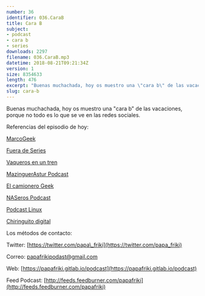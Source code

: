 ```yaml
---
number: 36
identifier: 036.CaraB
title: Cara B
subject:
- podcast
- cara b
- series
downloads: 2297
filename: 036.CaraB.mp3
datetime: 2018-08-21T09:21:34Z
version: 1
size: 8354633
length: 476
excerpt: "Buenas muchachada, hoy os muestro una \"cara b\" de las vacaciones, porque no todo es lo que se ve en las redes sociales.  \n\nReferencias del episodio de hoy:\n\n[MarcoGeek](https://www.ivoox.com/podcast-marcogeek_sq_f1151977_1.html)\n\n[Fuera de Series](http://www.ivoox.com/p_sq_f12063_1.html)\n\n[Vaqueros en un tren](http://www.ivoox.com/p_sq_f1315616_1.html)\n\n[MazinguerAstur Podcast](http://feeds.feedburner.com/Mazingerastur)\n\n[El camionero Geek](http://www.ivoox.com/p_sq_f142099_1.html)\n\n[NASeros Podcast](http://www.ivoox.com/p_sq_f1179187_1.html)\n\n[Podcast Linux](http://www.ivoox.com/p_sq_f1297890_1.html)\n\n[Chiringuito digital](http://www.ivoox.com/p_sq_f197142_1.html)\n\nLos métodos de contacto:\n\nTwitter: [https://twitter.com/papa\\_friki](https://twitter.com/papa_friki)\n\nCorreo: [papafrikipodast@gmail.com](https://archive.org/details/papafrikipodast@gmail.com)\n\nWeb: [https://papafriki.gitlab.io/podcast](https://papafriki.gitlab.io/podcast)\n\nFeed Podcast: [http://feeds.feedburner.com/papafriki](http://feeds.feedburner.com/papafriki)"
slug: cara-b
---
```

Buenas muchachada, hoy os muestro una "cara b" de las vacaciones, porque no todo es lo que se ve en las redes sociales.

Referencias del episodio de hoy:

[MarcoGeek](https://www.ivoox.com/podcast-marcogeek_sq_f1151977_1.html)

[Fuera de Series](http://www.ivoox.com/p_sq_f12063_1.html)

[Vaqueros en un tren](http://www.ivoox.com/p_sq_f1315616_1.html)

[MazinguerAstur Podcast](http://feeds.feedburner.com/Mazingerastur)

[El camionero Geek](http://www.ivoox.com/p_sq_f142099_1.html)

[NASeros Podcast](http://www.ivoox.com/p_sq_f1179187_1.html)

[Podcast Linux](http://www.ivoox.com/p_sq_f1297890_1.html)

[Chiringuito digital](http://www.ivoox.com/p_sq_f197142_1.html)

Los métodos de contacto:

Twitter: [https://twitter.com/papa\_friki](https://twitter.com/papa_friki)

Correo: [papafrikipodast@gmail.com](https://archive.org/details/papafrikipodast@gmail.com)

Web: [https://papafriki.gitlab.io/podcast](https://papafriki.gitlab.io/podcast)

Feed Podcast: [http://feeds.feedburner.com/papafriki](http://feeds.feedburner.com/papafriki)